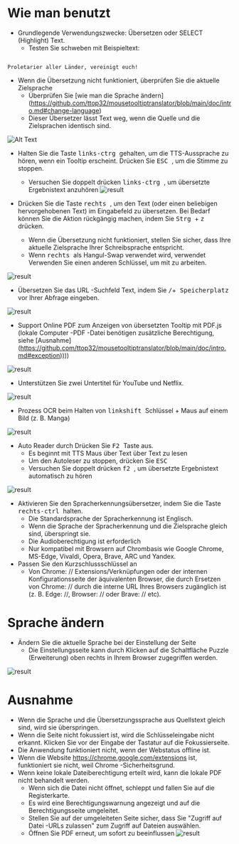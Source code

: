 # Wie man benutzt


- Grundlegende Verwendungszwecke: Übersetzen oder SELECT (Highlight) Text.
  - Testen Sie schweben mit Beispieltext:
```console

Proletarier aller Länder, vereinigt euch!

```

  - Wenn die Übersetzung nicht funktioniert, überprüfen Sie die aktuelle Zielsprache
    - Überprüfen Sie [wie man die Sprache ändern] (https://github.com/ttop32/mousetooltiptranslator/blob/main/doc/intro.md#change-language)
    - Dieser Übersetzer lässt Text weg, wenn die Quelle und die Zielsprachen identisch sind.


![Alt Text](/doc/reagre.gif)



- Halten Sie die Taste <kbd> links-ctrg </kbd> gehalten, um die TTS-Aussprache zu hören, wenn ein Tooltip erscheint. Drücken Sie <kbd> ESC </kbd>, um die Stimme zu stoppen.
  - Versuchen Sie doppelt drücken <kbd> links-ctrg </kbd>, um übersetzte Ergebnistext anzuhören
![result](/doc/20.gif)



- Drücken Sie die Taste <kbd> rechts </kbd>, um den Text (oder einen beliebigen hervorgehobenen Text) im Eingabefeld zu übersetzen. Bei Bedarf können Sie die Aktion rückgängig machen, indem Sie <kbd> Strg </kbd> + <kbd> z </kbd> drücken.
  - Wenn die Übersetzung nicht funktioniert, stellen Sie sicher, dass Ihre aktuelle Zielsprache Ihrer Schreibsprache entspricht.
  - Wenn <kbd> rechts </kbd> als Hangul-Swap verwendet wird, verwendet
Verwenden Sie einen anderen Schlüssel, um mit zu arbeiten.


![result](/doc/11.gif)



- Übersetzen Sie das URL -Suchfeld Text, indem Sie <kbd>/</kbd>+<kbd> Speicherplatz </kbd> vor Ihrer Abfrage eingeben.


![result](/doc/21.gif)



- Support Online PDF zum Anzeigen von übersetzten Tooltip mit PDF.js (lokale Computer -PDF -Datei benötigen zusätzliche Berechtigung, siehe [Ausnahme] (https://github.com/ttop32/mousetooltiptranslator/blob/main/doc/intro.md#exception))))


![result](/doc/12.gif)



- Unterstützen Sie zwei Untertitel für YouTube und Netflix.


![result](/doc/16.gif)



- Prozess OCR beim Halten von <kbd> linkshift </kbd> Schlüssel + Maus auf einem Bild (z. B. Manga)


![result](/doc/15.gif)



- Auto Reader durch Drücken Sie <kbd> F2 </kbd> Taste aus.
  - Es beginnt mit TTS Maus über Text über Text zu lesen
  - Um den Autoleser zu stoppen, drücken Sie <kbd> ESC </kbd>
  - Versuchen Sie doppelt drücken <kbd> f2 </kbd>, um übersetzte Ergebnistext automatisch zu hören


![result](/doc/30.gif)



- Aktivieren Sie den Spracherkennungsübersetzer, indem Sie die Taste <kbd> rechts-ctrl </kbd> halten.
  - Die Standardsprache der Spracherkennung ist Englisch.
  - Wenn die Sprache der Spracherkennung und die Zielsprache gleich sind, überspringt sie.
  - Die Audioberechtigung ist erforderlich
  - Nur kompatibel mit Browsern auf Chrombasis wie Google Chrome, MS-Edge, Vivaldi, Opera, Brave, ARC und Yandex.
- Passen Sie den Kurzschlussschlüssel an
  - Von Chrome: // Extensions/Verknüpfungen oder der internen Konfigurationsseite der äquivalenten Browser, die durch Ersetzen von Chrome: // durch die interne URL Ihres Browsers zugänglich ist (z. B. Edge: //, Browser: // oder Brave: // etc).
# Sprache ändern
- Ändern Sie die aktuelle Sprache bei der Einstellung der Seite
  - Die Einstellungsseite kann durch Klicken auf die Schaltfläche Puzzle (Erweiterung) oben rechts in Ihrem Browser zugegriffen werden.


![result](/doc/14.gif)





# Ausnahme


- Wenn die Sprache und die Übersetzungssprache aus Quellstext gleich sind, wird sie überspringen.
- Wenn die Seite nicht fokussiert ist, wird die Schlüsseleingabe nicht erkannt.
Klicken Sie vor der Eingabe der Tastatur auf die Fokussierseite.
- Die Anwendung funktioniert nicht, wenn der Webstatus offline ist.
- Wenn die Website <https://chrome.google.com/extensions> ist, funktioniert sie nicht, weil Chrome -Sicherheitsgrund.
- Wenn keine lokale Dateiberechtigung erteilt wird, kann die lokale PDF nicht behandelt werden.
  - Wenn sich die Datei nicht öffnet, schleppt und fallen Sie auf die Registerkarte.
  - Es wird eine Berechtigungswarnung angezeigt und auf die Berechtigungsseite umgeleitet.
  - Stellen Sie auf der umgeleiteten Seite sicher, dass Sie "Zugriff auf Datei -URLs zulassen" zum Zugriff auf Dateien auswählen.
  - Öffnen Sie PDF erneut, um sofort zu beeinflussen
![result](/doc/10.gif)
